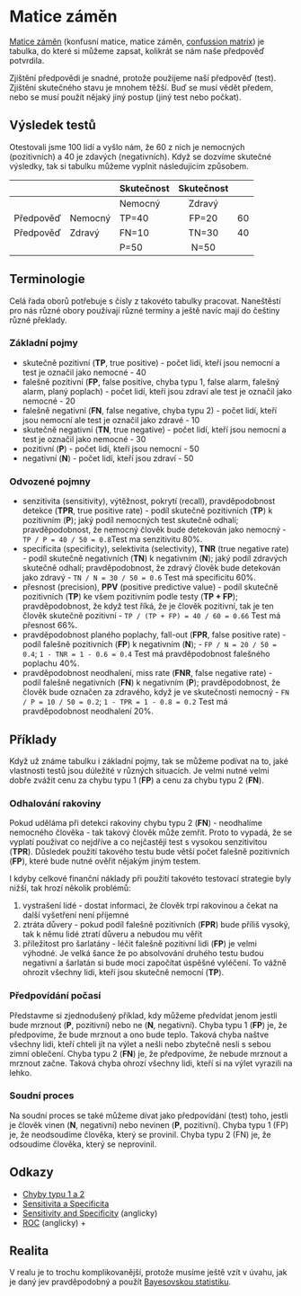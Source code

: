 # Matice záměn

[Matice záměn](https://cs.wikipedia.org/wiki/Matice_z%C3%A1m%C4%9Bn) \(konfusní matice, matice záměn, [confussion matrix](https://en.wikipedia.org/wiki/Confusion_matrix)\) je tabulka, do které si můžeme zapsat, kolikrát se nám naše předpověď potvrdila.

Zjištění předpovědi je snadné, protože použijeme naší předpověď \(test\). Zjištění skutečného stavu je mnohem těžší. Buď se musí vědět předem, nebo se musí použít nějaký jiný postup \(jiný test nebo počkat\).

## Výsledek testů

Otestovali jsme 100 lidí a vyšlo nám, že 60 z nich je nemocných \(pozitivních\) a 40 je zdavých \(negativních\). Když se dozvíme skutečné výsledky, tak si tabulku můžeme vyplnit následujícím způsobem.

|  |  | Skutečnost | Skutečnost |  |
| :--- | :--- | :--- | :---: | :--- |
|  |  | Nemocný | Zdravý |  |
| Předpověď | Nemocný | TP=40 | FP=20 | 60 |
| Předpověď | Zdravý | FN=10 | TN=30 | 40 |
|  |  | P=50 | N=50 |  |

## Terminologie

Celá řada oborů potřebuje s čísly z takovéto tabulky pracovat. Naneštěstí pro nás různé obory používají různé termíny a ještě navíc mají do češtiny různé překlady.

### Základní pojmy

* skutečně pozitivní \(**TP**, true positive\) - počet lidí, kteří jsou nemocní a test je označil jako nemocné - 40
* falešně pozitivní \(**FP**, false positive, chyba typu 1, false alarm, falešný alarm, planý poplach\) - počet lidí, kteří jsou zdraví ale test je označil jako nemocné - 20
* falešně negativní \(**FN**, false negative, chyba typu 2\) - počet lidí, kteří jsou nemocní ale test je označil jako zdravé - 10
* skutečně negativní \(**TN**, true negative\) - počet lidí, kteří jsou nemocní a test je označil jako nemocné - 30
* pozitivní \(**P**\) - počet lidí, kteří jsou nemocní - 50
* negativní \(**N**\) - počet lidí, kteří jsou zdraví - 50

### Odvozené pojmny

* senzitivita \(sensitivity\), výtěžnost, pokrytí \(recall\), pravděpodobnost detekce \(**TPR**, true positive rate\) - podíl skutečně pozitivních \(**TP**\) k pozitivním \(**P**\); jaký podíl nemocných test skutečně odhalí; pravděpodobnost, že nemocný člověk bude detekován jako nemocný - `TP / P = 40 / 50 = 0.8`Test ma senzitivitu 80%.
* specificita \(specificity\), selektivita \(selectivity\), **TNR** \(true negative rate\) - podíl skutečně negativních \(**TN**\) k negativním \(**N**\); jaký podíl zdravých skutečně odhalí; pravděpodobnost, že zdravý člověk bude detekován jako zdravý - `TN / N = 30 / 50 = 0.6` Test má specificitu 60%.
* přesnost \(precision\), **PPV** \(positive predictive value\) - podíl skutečně pozitivních \(**TP**\) ke všem pozitivním podle testy \(**TP + FP**\); pravděpodobnost, že když test říká, že je člověk pozitivní, tak je ten člověk skutečně pozitivní - `TP / (TP + FP) = 40 / 60 = 0.66` Test má přesnost 66%.
* pravděpodobnost planého poplachy, fall-out \(**FPR**, false positive rate\) - podíl falešně pozitivních \(**FP**\) k negativním \(**N**\); - `FP / N = 20 / 50 = 0.4`; `1 - TNR = 1 - 0.6 = 0.4` Test má pravděpodobnost falešného poplachu 40%.
* pravděpodobnost neodhalení, miss rate \(**FNR**, false negative rate\) - podíl falešně negativních \(**FN**\) k negativním \(**P**\); pravděpodobnost, že člověk bude označen za zdravého, když je ve skutečnosti nemocný - `FN / P = 10 / 50 = 0.2`; `1 - TPR = 1 - 0.8 = 0.2` Test má pravděpodobnost neodhalení 20%.

## Příklady

Když už známe tabulku i základní pojmy, tak se můžeme podívat na to, jaké vlastnosti testů jsou dúležité v různých situacích. Je velmi nutné velmi dobře zvážit cenu za chybu typu 1 \(**FP**\) a cenu za chybu typu 2 \(**FN**\).

### Odhalování rakoviny

Pokud uděláma při detekci rakoviny chybu typu 2 \(**FN**\) - neodhalíme nemocného člověka - tak takový člověk může zemřít. Proto to vypadá, že se vyplatí používat co nejdříve a co nejčastěji test s vysokou senzitivitou \(**TPR**\). Důsledek použití takového testu bude větší počet falešně pozitivních \(**FP**\), které bude nutné ověřit nějakým jiným testem.

I kdyby celkové finanční náklady při použití takovéto testovací strategie byly nižší, tak hrozí několik problémů:

1. vystrašení lidé - dostat informaci, že člověk trpí rakovinou a čekat na další vyšetření není příjemné
2. ztráta důvery - pokud podíl falešně pozitivních \(**FPR**\) bude příliš vysoký, tak k němu lidé ztratí důveru a nebudou mu věřit
3. příležitost pro šarlatány - léčit falešně pozitivní lidi \(**FP**\) je velmi výhodné. Je velká šance že po absolvování druhého testu budou negativní a šarlatán si bude moci započítat úspěšné vyléčení. To  vážně ohrozit všechny lidi, kteří jsou skutečně nemocní \(**TP**\).

### Předpovídání počasí

Představme si zjednodušený příklad, kdy můžeme předvídat jenom jestli bude mrznout \(**P**, pozitivní\) nebo ne \(**N**, negativní\). Chyba typu 1 \(**FP**\) je, že předpovíme, že bude mrznout a ono bude teplo. Taková chyba naštve všechny lidi, kteří chteli jít na výlet a nešli nebo zbytečně nesli s sebou zimní oblečení. Chyba typu 2 \(**FN**\) je, že předpovíme, že nebude mrznout a mrznout začne. Taková chyba ohrozí všechny lidi, kteří si na výlet vyrazili na lehko.

### Soudní proces

Na soudní proces se také můžeme dívat jako předpovídání \(test\) toho, jestli je člověk vinen \(**N**, negativní\) nebo nevinen \(**P**, pozitivní\). Chyba typu 1 \(FP\) je, že neodsoudíme člověka, který se provinil. Chyba typu 2 \(FN\) je, že odsoudíme člověka, který se neprovinil.

## Odkazy

* [Chyby typu 1 a 2](https://cs.wikipedia.org/wiki/Chyby_typu_I_a_II)
* [Sensitivita a Specificita](https://kardioblog.cz/zacatecnici-co-presne-znamena-senzitivita-a-specificita/)
* [Sensitivity and Specificity](https://en.wikipedia.org/wiki/Sensitivity_and_specificity) \(anglicky\)
* [ROC](https://en.wikipedia.org/wiki/Receiver_operating_characteristic) \(anglicky\) + 

## Realita

V realu je to trochu komplikovanější, protože musíme ještě vzít v úvahu, jak je daný jev pravděpodobný a použít [Bayesovskou statistiku](https://cs.wikipedia.org/wiki/Bayesovsk%C3%A1_statistika).

